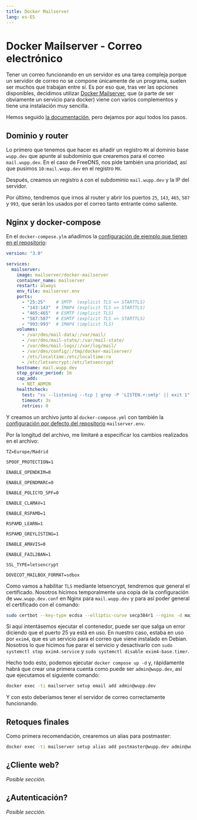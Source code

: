 ```yaml
---
title: Docker Mailserver
lang: es-ES
---
```


# Docker Mailserver - Correo electrónico

Tener un correo funcionando en un servidor es una tarea compleja porque un servidor de correo no se compone únicamente de un programa, suelen ser muchos que trabajan entre sí. Es por eso que, tras ver las opciones disponibles, decidimos utilizar [Docker Mailserver](https://github.com/docker-mailserver/docker-mailserver), que (a parte de ser obviamente un servicio para docker) viene con varios complementos y tiene una instalación muy sencilla.

Hemos seguido [la documentación](https://docker-mailserver.github.io/docker-mailserver/latest/usage), pero dejamos por aquí todos los pasos.

## Dominio y router

Lo primero que tenemos que hacer es añadir un registro `MX` al dominio base `wupp.dev` que apunte al subdominio que crearemos para el correo `mail.wupp.dev`. En el caso de FreeDNS, nos pide también una prioridad, así que pusimos `10:mail.wupp.dev` en el registro `MX`.

Después, creamos un registro `A` con el subdominio `mail.wupp.dev` y la IP del servidor.

Por último, tendremos que irnos al router y abrir los puertos `25`, `143`, `465`, `587` y `993`, que serán los usados por el correo tanto entrante como saliente.

## Nginx y docker-compose

En el `docker-compose.ylm` añadimos la [configuración de ejemplo que tienen en el repositorio](https://github.com/docker-mailserver/docker-mailserver/blob/master/compose.yaml):

```yml
version: "3.0"

services:
  mailserver:
    image: mailserver/docker-mailserver
    container_name: mailserver
    restart: always
    env_file: mailserver.env
    ports:
      - "25:25"    # SMTP  (explicit TLS => STARTTLS)
      - "143:143"  # IMAP4 (explicit TLS => STARTTLS)
      - "465:465"  # ESMTP (implicit TLS)
      - "587:587"  # ESMTP (explicit TLS => STARTTLS)
      - "993:993"  # IMAP4 (implicit TLS)
    volumes:
      - /var/dms/mail-data/:/var/mail/
      - /var/dms/mail-state/:/var/mail-state/
      - /var/dms/mail-logs/:/var/log/mail/
      - /var/dms/config/:/tmp/docker-mailserver/
      - /etc/localtime:/etc/localtime:ro
      - /etc/letsencrypt:/etc/letsencrypt
    hostname: mail.wupp.dev
    stop_grace_period: 1m
    cap_add:
      - NET_ADMIN
    healthcheck:
      test: "ss --listening --tcp | grep -P 'LISTEN.+:smtp' || exit 1"
      timeout: 3s
      retries: 0
```

Y creamos un archivo junto al `docker-compose.yml` con también la [configuración por defecto del repositorio](https://github.com/docker-mailserver/docker-mailserver/blob/master/mailserver.env) `mailserver.env`.

Por la longitud del archivo, me limitaré a especificar los cambios realizados en el archivo:

```dotenv
TZ=Europe/Madrid

SPOOF_PROTECTION=1

ENABLE_OPENDKIM=0

ENABLE_OPENDMARC=0

ENABLE_POLICYD_SPF=0

ENABLE_CLAMAV=1

ENABLE_RSPAMD=1

RSPAMD_LEARN=1

RSPAMD_GREYLISTING=1

ENABLE_AMAVIS=0

ENABLE_FAIL2BAN=1

SSL_TYPE=letsencrypt

DOVECOT_MAILBOX_FORMAT=sdbox
```

Como vamos a habilitar `TLS` mediante letsencrypt, tendremos que general el certificado. Nosotros hicimos temporalmente una copia de la configuración de `www.wupp.dev.conf` en Nginx para `mail.wupp.dev` y para así poder general el certificado con el comando:

```sh
sudo certbot --key-type ecdsa --elliptic-curve secp384r1 --nginx -d mail.wupp.dev
```

Si aquí intentásemos ejecutar el contenedor, puede ser que salga un error diciendo que el puerto 25 ya está en uso. En nuestro caso, estaba en uso por `exim4`, que es un servicio para el correo que viene instalado en Debian. Nosotros lo que hicimos fue parar el servicio y desactivarlo con `sudo systemctl stop exim4.service` y `sudo systemctl disable exim4-base.timer`.

Hecho todo esto, podemos ejecutar `docker compose up -d` y, rápidamente habrá que crear una primera cuenta como puede ser `admin@wupp.dev`, así que ejecutamos el siguiente comando:

```sh
docker exec -ti mailserver setup email add admin@wupp.dev
```

Y con esto deberíamos tener el servidor de correo correctamente funcionando.

## Retoques finales

Como primera recomendación, crearemos un alias para postmaster:

```sh
docker exec -ti mailserver setup alias add postmaster@wupp.dev admin@wupp.dev
```

## ¿Cliente web?

*Posible sección.*

## ¿Autenticación?

*Posible sección.*